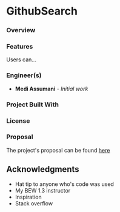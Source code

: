 # GithubSearch

### Overview


### Features

Users can...


### Engineer(s)

* **Medi Assumani** - *Initial work*

### Project Built With


### License

### Proposal

The project's proposal can be found <a href="Proposal.md">here</a>

## Acknowledgments

* Hat tip to anyone who's code was used
* My BEW 1.3 instructor
* Inspiration
* Stack overflow
